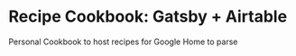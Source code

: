 Recipe Cookbook: Gatsby + Airtable
========================

Personal Cookbook to host recipes for Google Home to parse
